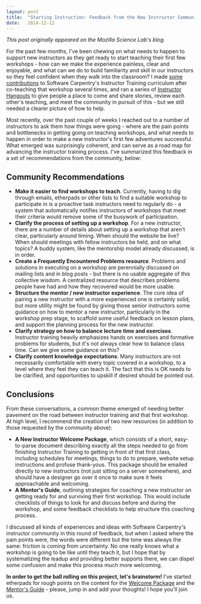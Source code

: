 ```yaml
---
layout: post
title:  "Starting Instruction: Feedback from the New Instructor Community"
date:   2014-12-12
---
```


*This post originally appeared on the Mozilla Science Lab's blog.*

For the past few months, I've been chewing on what needs to happen to support new instructors as they get ready to start teaching their first few workshops - how can we make the experience painless, clear and enjoyable, and what can we do to build familiarity and skill in our instructors so they feel confident when they walk into the classroom? I made <a title="instructorTraining" href="https://github.com/swcarpentry/instructor-training/pull/1" target="_blank">some contributions</a> to Software Carpentry's Instructor Training curriculum after co-teaching that workshop several times, and ran a series of <a title="instructorHangouts" href="http://wp.mozillascience.org/instructor-hangouts-landing-this-friday/" target="_blank">Instructor Hangouts</a> to give people a place to come and share stories, review each other's teaching, and meet the community in pursuit of this - but we still needed a clearer picture of how to help.

Most recently, over the past couple of weeks I reached out to a number of instructors to ask them how things were going - where are the pain points and bottlenecks in getting going on teaching workshops, and what needs to happen in order to make a new instructor's first few adventures successful. What emerged was surprisingly coherent, and can serve as a road map for advancing the instructor training process. I've summarized this feedback in a set of recommendations from the community, below:

<h2>Community Recommendations</h2>

<ul>
    <li><strong>Make it easier to find workshops to teach</strong>. Currently, having to dig through emails, etherpads or other lists to find a suitable workshop to participate in is a proactive task instructors need to regularly do - a system that automatically notifies instructors of workshops that meet their criteria would remove some of the busywork of participation.</li>
    <li><strong>Clarify the process of setting up a workshop</strong>. For a new instructor, there are a number of details about setting up a workshop that aren't clear, particularly around timing. When should the website be live? When should meetings with fellow instructors be held, and on what topics? A buddy system, like the mentorship model already discussed, is in order.</li>
    <li><strong>Create a Frequently Encountered Problems resource</strong>. Problems and solutions in executing on a workshop are perennially discussed on mailing lists and in blog posts - but there is no usable aggregate of this collective wisdom. A centralized resource that describes problems people have had and how they recovered would be more usable.</li>
    <li><strong>Structure the mentor / new instructor experience</strong>. The core idea of pairing a new instructor with a more experienced one is certainly solid, but more utility might be found by giving those senior instructors some guidance on how to mentor a new instructor, particularly in the workshop prep stage, to scaffold some useful feedback on lesson plans, and support the planning process for the new instructor.</li>
    <li> <strong>Clarify strategy on how to balance lecture time and exercises</strong>. Instructor training heavily emphasizes hands on exercises and formative problems for students, but it's not always clear how to balance class time. Can we give some guidance on this?</li>
    <li><strong>Clarify content knowledge expectations</strong>. Many instructors are not necessarily comfortable with every topic covered in a workshop, to a level where they feel they can teach it. The fact that this is OK needs to be clarified, and opportunities to upskill if desired should be pointed out.</li>
</ul>

<h2>Conclusions</h2>

From these conversations, a common theme emerged of needing better pavement on the road between instructor training and that first workshop. At high level, I recommend the creation of two new resources (in addition to those requested by the community above):

<ul>
    <li><strong>A New Instructor Welcome Package</strong>, which consists of a short, easy-to-parse document describing exactly all the steps needed to go from finishing Instructor Training to getting in front of that first class, including schedules for meetings, things to do to prepare, website setup instructions and profuse thank-yous. This package should be emailed directly to new instructors (not just sitting on a server somewhere), and should have a designer go over it once to make sure it feels approachable and welcoming.</li>
    <li><strong>A Mentor's Guide</strong>, outlining strategies for coaching a new instructor on getting ready for and surviving their first workshop. This would include checklists of things to look for and discuss before and during the workshop, and some feedback checklists to help structure this coaching process.</li>
</ul>

I discussed all kinds of experiences and ideas with Software Carpentry's instructor community in this round of feedback, but when I asked where the pain points were, the words were different but the tone was always the same: friction is coming from uncertainty. No one really knows what a workshop is going to be like until they teach it, but I hope that by systematizing the leadup and providing better supports there, we can dispel some confusion and make this process much more welcoming.

<strong>In order to get the ball rolling on this project, let's brainstorm!</strong> I've started etherpads for rough points on the content for the <a title="welcomePackage" href="https://etherpad.mozilla.org/newInstructorWelcomePackage" target="_blank">Welcome Package</a> and the <a title="mentorsGuide" href="https://etherpad.mozilla.org/SWCmentorsGuide" target="_blank">Mentor's Guide</a> - please, jump in and add your thoughts! I hope you'll join us.